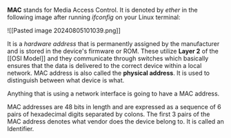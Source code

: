 **MAC** stands for Media Access Control. It is denoted by *ether* in the following image after running *ifconfig* on your Linux terminal:

![[Pasted image 20240805101039.png]]

It is a *hardware address* that is permanently assigned by the manufacturer and is stored in the device's firmware or ROM. These utilize **Layer 2** of the [[OSI Model]] and they communicate through switches which basically ensures that the data is delivered to the correct device within a local network. MAC address is also called the **physical address**. It is used to distinguish between what device is what.

Anything that is using a network interface is going to have a MAC address. 

MAC addresses are 48 bits in length and are expressed as a sequence of 6 pairs of hexadecimal digits separated by colons. The first 3 pairs of the MAC address denotes what vendor does the device belong to. It is called an Identifier.